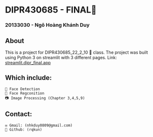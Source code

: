 # DIPR430685 - FINAL🧰️

### 20133030 - Ngô Hoàng Khánh Duy
## About
This is a project for DIPR430685_22_2_10 🎥 class. The project was built using Python 3 on streamlit with 3 different pages.
Link: [streamlit.dipr_final.app](https://rqkun-dipr-final-home-page-dipr-project-af6mpl.streamlit.app/)
## Which include:

    👤 Face Detection
    👥 Face Regconition
    📷 Image Processing (Chapter 3,4,5,9)

## Contact:

    ✉️ Gmail: (nhkduy0809@gmail.com)
    👾 Github: (rqkun)

